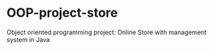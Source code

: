 # OOP-project-store
Object oriented programming project: Online Store with management system in Java

